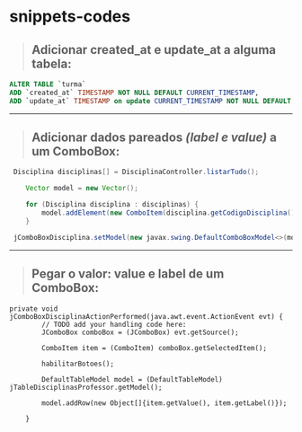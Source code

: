 # snippets-codes

> ## Adicionar __created_at__ e __update_at__ a alguma tabela:

```sql
ALTER TABLE `turma`
ADD `created_at` TIMESTAMP NOT NULL DEFAULT CURRENT_TIMESTAMP,
ADD `update_at` TIMESTAMP on update CURRENT_TIMESTAMP NOT NULL DEFAULT CURRENT_TIMESTAMP;
```
----
> ## Adicionar dados pareados _(label e value)_ a um **ComboBox**:

```java
 Disciplina disciplinas[] = DisciplinaController.listarTudo();

    Vector model = new Vector();

    for (Disciplina disciplina : disciplinas) {
        model.addElement(new ComboItem(disciplina.getCodigoDisciplina(), disciplina.getNomeDisciplina()));
    }

 jComboBoxDisciplina.setModel(new javax.swing.DefaultComboBoxModel<>(model));
```
----

> ## Pegar o valor: value e label de um **ComboBox**:
```
private void jComboBoxDisciplinaActionPerformed(java.awt.event.ActionEvent evt) {                                                    
        // TODO add your handling code here:
        JComboBox comboBox = (JComboBox) evt.getSource();

        ComboItem item = (ComboItem) comboBox.getSelectedItem();

        habilitarBotoes();

        DefaultTableModel model = (DefaultTableModel) jTableDisciplinasProfessor.getModel();

        model.addRow(new Object[]{item.getValue(), item.getLabel()});

    }  
```